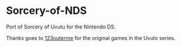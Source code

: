 # Sorcery-of-NDS

Port of Sorcery of Uvutu for the Nintendo DS.


Thanks goes to [123outerme](https://github.com/123outerme) for the original games in the Uvuto series.
